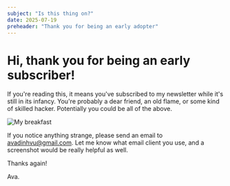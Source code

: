 ```yaml
---
subject: "Is this thing on?"
date: 2025-07-19
preheader: "Thank you for being an early adopter"
---
```


# Hi, thank you for being an early subscriber!

If you're reading this, it means you've subscribed to my newsletter while it's still in its infancy. You're probably a dear friend, an old flame, or some kind of skilled hacker. Potentially you could be all of the above. 

![My breakfast](https://avavu.au/images/newsletter/test/rocks.avif)

If you notice anything strange, please send an email to avadinhvu@gmail.com. Let me know what email client you use, and a screenshot would be really helpful as well.

Thanks again!

Ava.